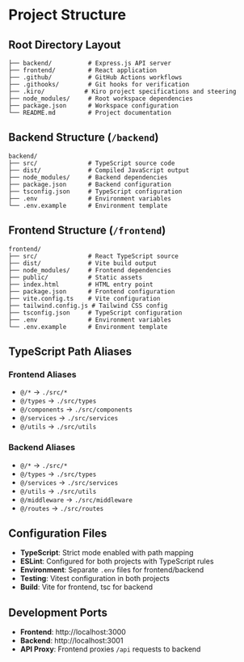 # Project Structure

## Root Directory Layout
```
├── backend/          # Express.js API server
├── frontend/         # React application  
├── .github/          # GitHub Actions workflows
├── .githooks/        # Git hooks for verification
├── .kiro/           # Kiro project specifications and steering
├── node_modules/     # Root workspace dependencies
├── package.json      # Workspace configuration
└── README.md         # Project documentation
```

## Backend Structure (`/backend`)
```
backend/
├── src/              # TypeScript source code
├── dist/             # Compiled JavaScript output
├── node_modules/     # Backend dependencies
├── package.json      # Backend configuration
├── tsconfig.json     # TypeScript configuration
├── .env              # Environment variables
└── .env.example      # Environment template
```

## Frontend Structure (`/frontend`)
```
frontend/
├── src/              # React TypeScript source
├── dist/             # Vite build output
├── node_modules/     # Frontend dependencies
├── public/           # Static assets
├── index.html        # HTML entry point
├── package.json      # Frontend configuration
├── vite.config.ts    # Vite configuration
├── tailwind.config.js # Tailwind CSS config
├── tsconfig.json     # TypeScript configuration
├── .env              # Environment variables
└── .env.example      # Environment template
```

## TypeScript Path Aliases

### Frontend Aliases
- `@/*` → `./src/*`
- `@/types` → `./src/types`
- `@/components` → `./src/components`
- `@/services` → `./src/services`
- `@/utils` → `./src/utils`

### Backend Aliases
- `@/*` → `./src/*`
- `@/types` → `./src/types`
- `@/services` → `./src/services`
- `@/utils` → `./src/utils`
- `@/middleware` → `./src/middleware`
- `@/routes` → `./src/routes`

## Configuration Files
- **TypeScript**: Strict mode enabled with path mapping
- **ESLint**: Configured for both projects with TypeScript rules
- **Environment**: Separate `.env` files for frontend/backend
- **Testing**: Vitest configuration in both projects
- **Build**: Vite for frontend, tsc for backend

## Development Ports
- **Frontend**: http://localhost:3000
- **Backend**: http://localhost:3001
- **API Proxy**: Frontend proxies `/api` requests to backend